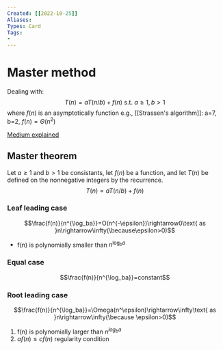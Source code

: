 ```yaml
---
Created: [[2022-10-25]]
Aliases: 
Types: Card
Tags: 
- 
---
```

# Master method
Dealing with: 
$$T(n)=aT(n/b)+f(n)\text{ s.t. }a\geq1, b>1$$
where $f(n)$ is an asymptotically function
e.g., [[Strassen's algorithm]]: a=7, b=2, $f(n)=\Theta (n^2)$

[Medium explained](https://mycollegenotebook.medium.com/時間複雜度-遞迴-下-master-th-307ad4608ab6)

## Master theorem
Let $a\geq1$ and $b>1$ be consistants, let $f(n)$ be a function, and let $T(n)$ be defined on the nonnegative integers by the recurrence. 
$$T(n)=aT(n/b)+f(n)$$
### Leaf leading case
$$\frac{f(n)}{n^{\log_ba}}=O(n^{-\epsilon})\rightarrow0\text{ as }n\rightarrow\infty(\because\epsilon>0)$$
- f(n) is polynomially smaller than $n^{\log_ba}$

### Equal case
$$\frac{f(n)}{n^{\log_ba}}=constant$$

### Root leading case
$$\frac{f(n)}{n^{\log_ba}}=\Omega(n^\epsilon)\rightarrow\infty\text{ as }n\rightarrow\infty(\because \epsilon>0)$$
1. f(n) is polynomially larger than $n^{log_ba}$
2. $af(n)\leq cf(n)$ regularity condition
